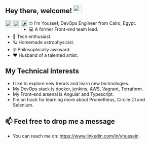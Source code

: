 ## Hey there, welcome! <img src="https://media.giphy.com/media/hvRJCLFzcasrR4ia7z/giphy.gif" width="25px">

<a href="https://twitter.com/yorki404">
  <img align="left" alt="Youssef Hussein | Twitter" width="22px" src="https://raw.githubusercontent.com/peterthehan/peterthehan/master/assets/twitter.svg" />
</a>
<a href="https://www.linkedin.com/in/yhussein/">
  <img align="left" alt="Youssef's LinkedIN" width="22px" src="https://raw.githubusercontent.com/peterthehan/peterthehan/master/assets/linkedin.svg" />
</a>
<a href="https://open.spotify.com/user/yorki404">
  <img align="left" alt="Youssef's Spotify" width="22px" src="https://raw.githubusercontent.com/peterthehan/peterthehan/master/assets/spotify.svg" />
</a>

- :nerd_face: I'm Youssef, DevOps Engineer from Cairo, Egypt.
- :computer: A former Front-end team lead.
- :satellite: Tech enthusiast.
- :ringed_planet: Homemade astrophysicist.
- :roll_eyes: Philosophically awkward.
- :heart: Husband of a talented artist.

## My Technical Interests

- I like to explore new trends and learn new technologies.
- My DevOps stack is docker, jenkins, AWS, Vagrant, Terraform.
- My Front-end arsenal is Angular and Typescript.
- I'm on track for learning more about Prometheus, Circile CI and Selenium.


## 📫 Feel free to drop me a message
- You can reach me on: https://www.linkedin.com/in/yhussein
